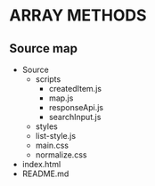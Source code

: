 # **ARRAY METHODS**

## Source map

- Source
  - scripts
    - createdItem.js
    - map.js
    - responseApi.js
    - searchInput.js
  - styles
  - list-style.js
  - main.css
  - normalize.css
- index.html
- README.md
